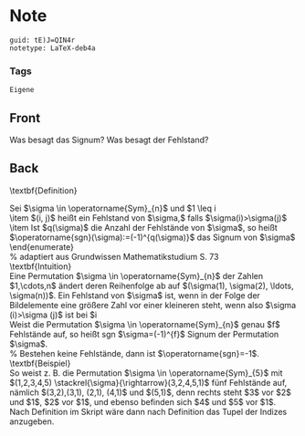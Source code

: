 # Note
```
guid: tE)J=QIN4r
notetype: LaTeX-deb4a
```

### Tags
```
Eigene
```

## Front
Was besagt das Signum? Was besagt der Fehlstand?

## Back
\textbf{Definition}<div>
</div><div>Sei $\sigma \in \operatorname{Sym}_{n}$ und $1 \leq i<j \leq n$
\begin{enumerate}</div><div><span>\item $(i, j)$ heißt ein Fehlstand von $\sigma,$ falls $\sigma(i)>\sigma(j)$</span>
</div><div>\item Ist $q(\sigma)$ die Anzahl der Fehlstände von $\sigma$, so heißt
$\operatorname{sgn}(\sigma):=(-1)^{q(\sigma)}$
das Signum von $\sigma$
</div><div>\end{enumerate}</div><div>
</div><div>% adaptiert aus Grundwissen Mathematikstudium S. 73</div><div>
</div><div>\textbf{Intuition}</div><div>
</div><div>Eine Permutation $\sigma \in \operatorname{Sym}_{n}$ der Zahlen $1,\cdots,n$ ändert deren Reihenfolge ab auf $(\sigma(1), \sigma(2), \ldots, \sigma(n))$. Ein Fehlstand von $\sigma$ ist, wenn in der Folge der Bildelemente eine größere Zahl vor einer kleineren steht, wenn also $\sigma (i)>\sigma (j)$ ist bei $i<j$.</div><div>
</div><div>Weist die Permutation $\sigma \in \operatorname{Sym}_{n}$ genau $f$ Fehlstände auf, so heißt sgn $\sigma=(-1)^{f}$ Signum der Permutation $\sigma$.
</div><div>
</div><div>% Bestehen keine Fehlstände, dann ist $\operatorname{sgn}=-1$.</div><div>
</div><div>\textbf{Beispiel}</div><div>
</div><div>So weist z. B. die Permutation $\sigma \in \operatorname{Sym}_{5}$ mit $(1,2,3,4,5) \stackrel{\sigma}{\rightarrow}(3,2,4,5,1)$ fünf Fehlstände auf, nämlich $(3,2),(3,1), (2,1), (4,1)$ und $(5,1)$, denn rechts steht $3$ vor $2$ und $1$, $2$ vor $1$, und ebenso befinden sich $4$ und $5$ vor $1$.
</div><div>
</div><div>Nach Definition im Skript wäre dann nach Definition das Tupel der Indizes anzugeben.</div>

